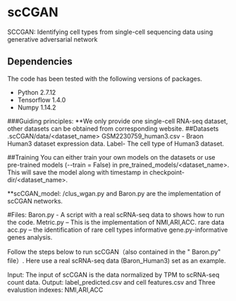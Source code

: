 # scCGAN
SCCGAN: Identifying cell types from single-cell sequencing data using generative adversarial network
## Dependencies 
The code has been tested with the following versions of packages.
- Python 2.7.12
- Tensorflow 1.4.0
- Numpy 1.14.2

###Guiding principles:
**We only provide one single-cell RNA-seq dataset, other datasets can be obtained from corresponding website.
##Datasets
.scCGAN/data/<dataset_name>
GSM2230759_human3.csv - Braon Human3 dataset expression data. 
Label- The cell type of Human3 dataset.

##Training
You can either train your own models on the datasets or use pre-trained models (--train = False) in pre_trained_models/<dataset_name>. This will save the model along with timestamp in checkpoint-dir/<dataset_name>.

**scCGAN_model: /clus_wgan.py and Baron.py are the implementation of scCGAN networks.

#Files:
Baron.py - A script with a real scRNA-seq data to shows how to run the code.
Metric.py – This is the implementation of NMI,ARI,ACC.
rare data acc.py – the identification of rare cell types
informative gene.py-informative genes analysis.

Follow the steps below to run scCGAN（also contained in the " Baron.py" file）. Here use a real scRNA-seq data (Baron_Human3) set as an example.

Input: The input of scCGAN is the data normalized by TPM to scRNA-seq count data.
Output: label_predicted.csv and cell features.csv and Three evalustion indexes: NMI,ARI,ACC


